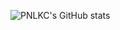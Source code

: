 ![PNLKC's GitHub stats](https://github-readme-stats.vercel.app/api?username=pnlkc&show_icons=true&theme=calm)
